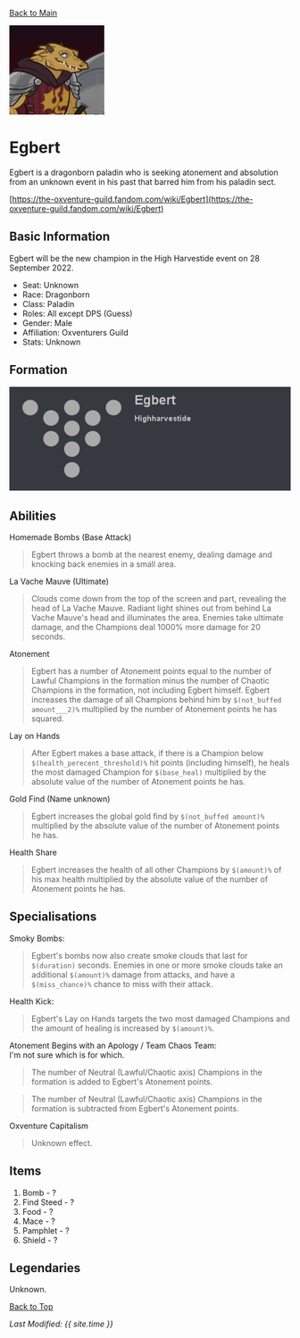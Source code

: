 [Back to Main](index.md)

![Profile Picture](images/profile_egbert.png)
# Egbert
Egbert is a dragonborn paladin who is seeking atonement and absolution from an unknown event in his past that barred him from his paladin sect.

[https://the-oxventure-guild.fandom.com/wiki/Egbert](https://the-oxventure-guild.fandom.com/wiki/Egbert)

## Basic Information
Egbert will be the new champion in the High Harvestide event on 28 September 2022.

* Seat: Unknown
* Race: Dragonborn
* Class: Paladin
* Roles: All except DPS (Guess)
* Gender: Male
* Affiliation: Oxventurers Guild
* Stats: Unknown

## Formation
![Formation Layout](images/formation_egbert.png)

## Abilities
Homemade Bombs (Base Attack)
> Egbert throws a bomb at the nearest enemy, dealing damage and knocking back enemies in a small area.

La Vache Mauve (Ultimate)
> Clouds come down from the top of the screen and part, revealing the head of La Vache Mauve. Radiant light shines out from behind La Vache Mauve's head and illuminates the area. Enemies take ultimate damage, and the Champions deal 1000% more damage for 20 seconds.

Atonement
> Egbert has a number of Atonement points equal to the number of Lawful Champions in the formation minus the number of Chaotic Champions in the formation, not including Egbert himself. Egbert increases the damage of all Champions behind him by `$(not_buffed amount___2)%` multiplied by  the number of Atonement points he has squared.

Lay on Hands
> After Egbert makes a base attack, if there is a Champion below `$(health_perecent_threshold)%` hit points (including himself), he heals the most damaged Champion for `$(base_heal)` multiplied by the absolute value of the number of Atonement points he has.

Gold Find (Name unknown)
> Egbert increases the global gold find by `$(not_buffed amount)%` multiplied by the absolute value of the number of Atonement points he has.

Health Share
> Egbert increases the health of all other Champions by `$(amount)%` of his max health multiplied by the absolute value of the number of Atonement points he has.

## Specialisations
Smoky Bombs:
> Egbert's bombs now also create smoke clouds that last for `$(duration)` seconds. Enemies in one or more smoke clouds take an additional `$(amount)%` damage from attacks, and have a `$(miss_chance)%` chance to miss with their attack.

Health Kick:
> Egbert's Lay on Hands targets the two most damaged Champions and the amount of healing is increased by `$(amount)%`.

Atonement Begins with an Apology / Team Chaos Team:  
I'm not sure which is for which.
> The number of Neutral (Lawful/Chaotic axis) Champions in the formation is added to Egbert's Atonement points.

> The number of Neutral (Lawful/Chaotic axis) Champions in the formation is subtracted from Egbert's Atonement points.

Oxventure Capitalism
> Unknown effect.

## Items

1. Bomb - ?
2. Find Steed - ?
3. Food - ?
4. Mace - ?
5. Pamphlet - ?
6. Shield - ?

## Legendaries
Unknown.

[Back to Top](#top)

*Last Modified: {{ site.time }}*
